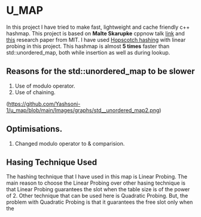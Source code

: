 # U_MAP
In this project I have tried to make fast, lightweight and cache friendly c++ hashmap. This project is based on **Malte Skarupke** cppnow talk [link](https://youtu.be/M2fKMP47slQ?si=zQ-g-f-WQBWil0c5) and [this](https://people.csail.mit.edu/shanir/publications/disc2008_submission_98.pdf) research paper from MIT. I have used [Hopscotch hashing](https://en.wikipedia.org/wiki/Hopscotch_hashing) with linear probing in this project. This hashmap is almost **5 times** faster than std::unordered_map, both while insertion as well as during lookup.

## Reasons for the std::unordered_map to be slower
1. Use of modulo operator.
2. Use of chaining.

(https://github.com/Yashsoni-1/u_map/blob/main/Images/graphs/std__unordered_map2.png)
   


## Optimisations.
1. Changed modulo operator to & comparision.

## Hasing Technique Used
The hashing technique that I have used in this map is Linear Probing. The main reason to choose the Linear Probing over other hasing technique is that Linear Probing guarantees the slot when the table size is of the power of 2. Other technique that can be used here is Quadratic Probing. But, the problem with Quadratic Probing is that it guarantees the free slot only when the 
